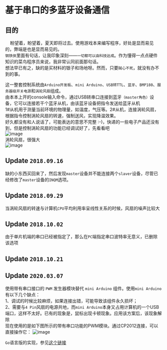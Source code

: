 # 基于串口的多蓝牙设备通信
## 目的
&nbsp;&nbsp;&nbsp;&nbsp;盼望着，盼望着，夏天即将过去。使用游戏本来编写程序，好处是显而易见的，弊端是也是显而易见的。</br>
`钢铁侠`里面有句话，让我印象深刻——`一切都可以由科技达成`。作为懂得一点点硬件知识的菜鸟程序员来说，我非常认同前面那句话。</br>
想法早已有之，缺的是买材料的银子和场地呀。然而，只要`贼心不死`，就没有办不到的事。</br>

这一整套控制系统由`Arduino开发板`、`mini Arduino`、`USB转TTL`、`蓝牙`、`BMP180`、`服务器级开关电源`和`涡轮风扇`组成。</br>
由本本上开的console输入命令，通过USB转串口连接到蓝牙`（master角色）`设备，它可以连接若干个蓝牙从机，由该蓝牙设备把指令发送给蓝牙从机</br>
1#从机用于测量当前环境的物理量，如温度，气压等。2#从机，连接涡轮风扇，根据指令控制涡轮风扇的转速，强制送风，实现降温效果。</br>
好久都没有和人说话了，可能表达的意思不完整 :-)，快递的一些电子产品还没有到，但是控制涡轮风扇的功能已经调试好了，先看看吧</br>
![image](https://github.com/Iflier/fanAndBLT/blob/master/images/1.jpg)</br>
涡轮风扇，很强大</br>
![image](https://github.com/Iflier/fanAndBLT/blob/master/images/2.jpg)</br>

## Update `2018.09.16`

缺的小东西买回来了，然后发现`master`设备并不能连接两个`slaver`设备，尽管已经修改了`master`设备的`INQM`选项。

## Update `2018.09.29`

当涡轮风扇的转速与计算机`CPU`平均利用率呈线性关系的时候，风扇的噪声比较大</br>

## Update `2018.10.02`

由于单片机端的串口已经被指定了，那么在`PC`端指定串口波特率无意义，已删除该选项

## Update `2018.10.21`

## Update `2020.03.07`

使用带有串口接口的 `PWM` 发生器模块替代 `mini Arduino` 组件。使用`mini Arduino`有以下几个缺点：</br>
1、调试的时候比较麻烦，如果连接出错，可能导致该组件永久损坏；</br>
2、需要与`4 Pin`风扇的电源共地，而`mini Arduino`本身又占用计算机的一个USB端口，这样不太好。已有的现象是，鼠标出现卡顿现象。应用该方案后，该现象解除  
现在使用的是如下图所示的带有串口功能的PWM模块。通过CP2012连接，可以直接操作它：
![image]()  


`Go`语言版的实现，参见[这个链接](https://github.com/Iflier/fanAndBLTGo/tree/useSwitch)

